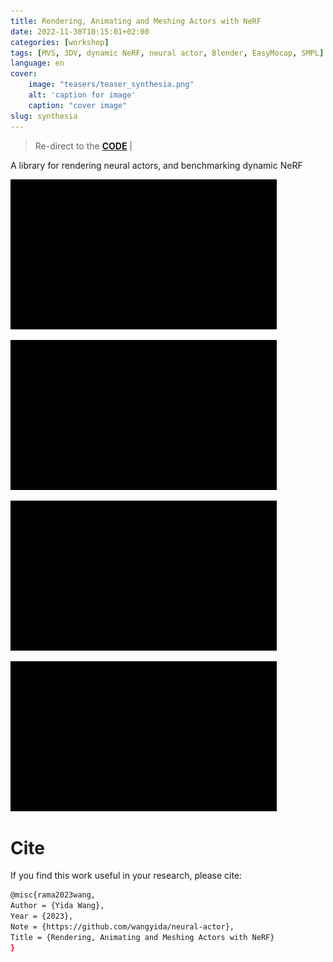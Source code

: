 ```yaml
---
title: Rendering, Animating and Meshing Actors with NeRF
date: 2022-11-30T10:15:01+02:00
categories: [workshop]
tags: [MVS, 3DV, dynamic NeRF, neural actor, Blender, EasyMocap, SMPL]
language: en
cover:
    image: "teasers/teaser_synthesia.png"
    alt: 'caption for image'
    caption: "cover image"
slug: synthesia
---
```

> Re-direct to the [**CODE**](https://github.com/wangyida/neural-actor) |

A library for rendering neural actors, and benchmarking dynamic NeRF

![](images/na1.gif)

![](images/na2.gif)

![](images/na3.gif)

![](images/na4.gif)

# Cite 

If you find this work useful in your research, please cite:

```bash
@misc{rama2023wang,
Author = {Yida Wang},
Year = {2023},
Note = {https://github.com/wangyida/neural-actor},
Title = {Rendering, Animating and Meshing Actors with NeRF}
}
```

